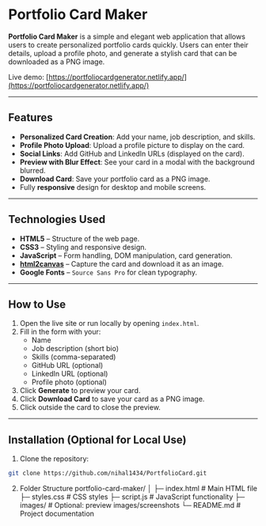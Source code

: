 # Portfolio Card Maker

**Portfolio Card Maker** is a simple and elegant web application that allows users to create personalized portfolio cards quickly. Users can enter their details, upload a profile photo, and generate a stylish card that can be downloaded as a PNG image.

Live demo: [https://portfoliocardgenerator.netlify.app/](https://portfoliocardgenerator.netlify.app/)

---

## Features

- **Personalized Card Creation**: Add your name, job description, and skills.
- **Profile Photo Upload**: Upload a profile picture to display on the card.
- **Social Links**: Add GitHub and LinkedIn URLs (displayed on the card).
- **Preview with Blur Effect**: See your card in a modal with the background blurred.
- **Download Card**: Save your portfolio card as a PNG image.
- Fully **responsive** design for desktop and mobile screens.

---

## Technologies Used

- **HTML5** – Structure of the web page.
- **CSS3** – Styling and responsive design.
- **JavaScript** – Form handling, DOM manipulation, card generation.
- **[html2canvas](https://html2canvas.hertzen.com/)** – Capture the card and download it as an image.
- **Google Fonts** – `Source Sans Pro` for clean typography.

---

## How to Use

1. Open the live site or run locally by opening `index.html`.
2. Fill in the form with your:
   - Name
   - Job description (short bio)
   - Skills (comma-separated)
   - GitHub URL (optional)
   - LinkedIn URL (optional)
   - Profile photo (optional)
3. Click **Generate** to preview your card.
4. Click **Download Card** to save your card as a PNG image.
5. Click outside the card to close the preview.

---

## Installation (Optional for Local Use)

1. Clone the repository:

```bash
git clone https://github.com/nihal1434/PortfolioCard.git
```

2. Folder Structure
portfolio-card-maker/
│
├─ index.html        # Main HTML file
├─ styles.css        # CSS styles
├─ script.js         # JavaScript functionality
├─ images/           # Optional: preview images/screenshots
└─ README.md         # Project documentation

